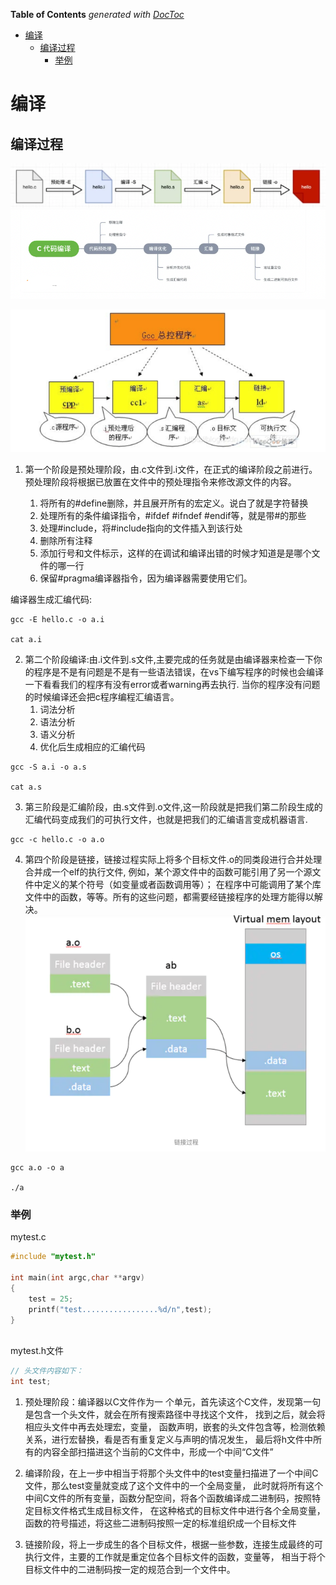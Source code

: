 <!-- START doctoc generated TOC please keep comment here to allow auto update -->
<!-- DON'T EDIT THIS SECTION, INSTEAD RE-RUN doctoc TO UPDATE -->
**Table of Contents**  *generated with [DocToc](https://github.com/thlorenz/doctoc)*

- [编译](#%E7%BC%96%E8%AF%91)
  - [编译过程](#%E7%BC%96%E8%AF%91%E8%BF%87%E7%A8%8B)
    - [举例](#%E4%B8%BE%E4%BE%8B)

<!-- END doctoc generated TOC please keep comment here to allow auto update -->

# 编译

## 编译过程

![img.png](.make_process_images/assembly_process.png)
![img.png](01_c_code/01_basic_structure/.make_process_images/make_compile_link.png)

![img.png](.make_process_images/make_process.png)

1. 第一个阶段是预处理阶段，由.c文件到.i文件，在正式的编译阶段之前进行。预处理阶段将根据已放置在文件中的预处理指令来修改源文件的内容。

    1. 将所有的#define删除，并且展开所有的宏定义。说白了就是字符替换
    2. 处理所有的条件编译指令，#ifdef #ifndef #endif等，就是带#的那些
    3. 处理#include，将#include指向的文件插入到该行处
    4. 删除所有注释
    5. 添加行号和文件标示，这样的在调试和编译出错的时候才知道是是哪个文件的哪一行
    6. 保留#pragma编译器指令，因为编译器需要使用它们。

编译器生成汇编代码:

```shell script
gcc -E hello.c -o a.i

cat a.i
```

2. 第二个阶段编译:由.i文件到.s文件,主要完成的任务就是由编译器来检查一下你的程序是不是有问题是不是有一些语法错误，在vs下编写程序的时候也会编译一下看看我们的程序有没有error或者warning再去执行.
   当你的程序没有问题的时候编译还会把c程序编程汇编语言。
    1. 词法分析
    2. 语法分析
    3. 语义分析
    4. 优化后生成相应的汇编代码

```shell script
gcc -S a.i -o a.s

cat a.s
```   

3. 第三阶段是汇编阶段，由.s文件到.o文件,这一阶段就是把我们第二阶段生成的汇编代码变成我们的可执行文件，也就是把我们的汇编语言变成机器语言.

```shell script
gcc -c hello.c -o a.o
```

4. 第四个阶段是链接，链接过程实际上将多个目标文件.o的同类段进行合并处理合并成一个elf的执行文件,
   例如，某个源文件中的函数可能引用了另一个源文件中定义的某个符号（如变量或者函数调用等）；
   在程序中可能调用了某个库文件中的函数，等等。所有的这些问题，都需要经链接程序的处理方能得以解决。
   ![](.make_process_images/link_process1.png)

```shell script
gcc a.o -o a

./a 

```

### 举例

mytest.c

```c
#include "mytest.h"
 
int main(int argc,char **argv) 
{ 
    test = 25; 
    printf("test.................%d/n",test); 
}
 
```

mytest.h文件

```c
// 头文件内容如下： 
int test;
```

1. 预处理阶段：编译器以C文件作为一 个单元，首先读这个C文件，发现第一句是包含一个头文件，就会在所有搜索路径中寻找这个文件，
   找到之后，就会将相应头文件中再去处理宏，变量， 函数声明，嵌套的头文件包含等，检测依赖关系，进行宏替换，看是否有重复定义与声明的情况发生，
   最后将h文件中所有的内容全部扫描进这个当前的C文件中，形成一个中间“C文件”

2. 编译阶段，在上一步中相当于将那个头文件中的test变量扫描进了一个中间C文件，那么test变量就变成了这个文件中的一个全局变量，
   此时就将所有这个中间C文件的所有变量，函数分配空间，将各个函数编译成二进制码，按照特定目标文件格式生成目标文件，
   在这种格式的目标文件中进行各个全局变量，函数的符号描述，将这些二进制码按照一定的标准组织成一个目标文件

3. 链接阶段，将上一步成生的各个目标文件，根据一些参数，连接生成最终的可执行文件，主要的工作就是重定位各个目标文件的函数，变量等，
   相当于将个目标文件中的二进制码按一定的规范合到一个文件中。

